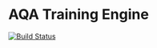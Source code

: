 # AQA Training Engine

[![Build Status](https://travis-ci.org/tpolishchuk/aqa-training-engine.svg?branch=master)](https://travis-ci.org/tpolishchuk/aqa-training-engine)


